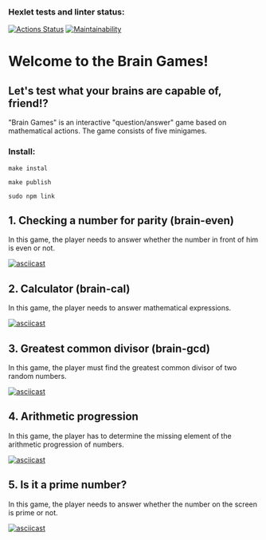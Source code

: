 ### Hexlet tests and linter status:
[![Actions Status](https://github.com/dmitryShirokov2098/frontend-project-44/workflows/hexlet-check/badge.svg)](https://github.com/dmitryShirokov2098/frontend-project-44/actions)
[![Maintainability](https://api.codeclimate.com/v1/badges/ee52da672b8d72d292a5/maintainability)](https://codeclimate.com/github/dmitryShirokov2098/frontend-project-44/maintainability)

# Welcome to the Brain Games!
## Let's test what your brains are capable of, friend!?

"Brain Games" is an interactive "question/answer" game based on mathematical actions. The game consists of five minigames.

### Install:

`make instal`

`make publish`

`sudo npm link`

## 1. Checking a number for parity (brain-even)

In this game, the player needs to answer whether the number in front of him is even or not.

[![asciicast](https://asciinema.org/a/UkJDuqE6wBghnIr0R7kSmdM2R.svg)](https://asciinema.org/a/UkJDuqE6wBghnIr0R7kSmdM2R)


## 2. Calculator (brain-cal)

In this game, the player needs to answer mathematical expressions.

[![asciicast](https://asciinema.org/a/19kAsit8FIZ4WH1jxGpJ78ozw.svg)](https://asciinema.org/a/19kAsit8FIZ4WH1jxGpJ78ozw)

## 3. Greatest common divisor (brain-gcd)

In this game, the player must find the greatest common divisor of two random numbers.

[![asciicast](https://asciinema.org/a/HqZBY5WSNPPGBjR2fdmeTP2xp.svg)](https://asciinema.org/a/HqZBY5WSNPPGBjR2fdmeTP2xp)

## 4. Arithmetic progression

In this game, the player has to determine the missing element of the arithmetic progression of numbers.

[![asciicast](https://asciinema.org/a/OopxgK1i7tuhTBniU9iu3nGVs.svg)](https://asciinema.org/a/OopxgK1i7tuhTBniU9iu3nGVs)

## 5. Is it a prime number?

In this game, the player needs to answer whether the number on the screen is prime or not.

[![asciicast](https://asciinema.org/a/yyPF4A01yLzFU2V3f7J42RqPF.svg)](https://asciinema.org/a/yyPF4A01yLzFU2V3f7J42RqPF)
